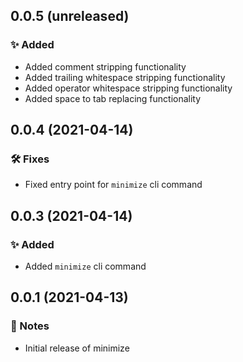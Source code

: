 0.0.5 (unreleased)
------------------

### :sparkles: Added

- Added comment stripping functionality
- Added trailing whitespace stripping functionality
- Added operator whitespace stripping functionality
- Added space to tab replacing functionality


0.0.4 (2021-04-14)
------------------

### :hammer_and_wrench: Fixes

- Fixed entry point for `minimize` cli command


0.0.3 (2021-04-14)
------------------

### :sparkles: Added

- Added `minimize` cli command


0.0.1 (2021-04-13)
------------------

### :notebook: Notes

- Initial release of minimize
